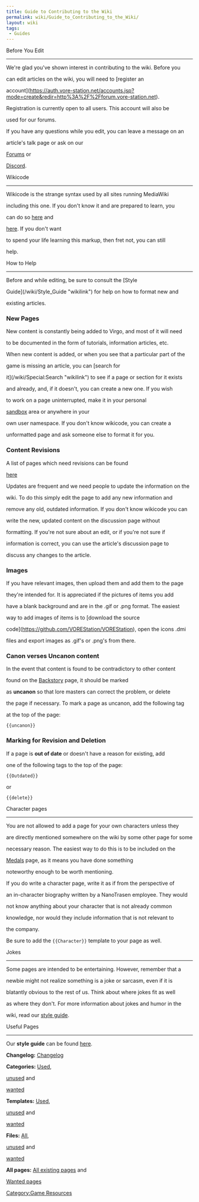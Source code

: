 ```yaml
---
title: Guide to Contributing to the Wiki
permalink: wiki/Guide_to_Contributing_to_the_Wiki/
layout: wiki
tags:
 - Guides
---
```


Before You Edit
---------------

We're glad you've shown interest in contributing to the wiki. Before you
can edit articles on the wiki, you will need to [register an
account](https://auth.vore-station.net/accounts.jsp?mode=create&redir=http%3A%2F%2Fforum.vore-station.net).
Registration is currently open to all users. This account will also be
used for our forums.

If you have any questions while you edit, you can leave a message on an
article's talk page or ask on our
[Forums](https://forum.vore-station.net/) or
[Discord](https://discordapp.com/invite/0yCTdQTDRZL5CFSN).

Wikicode
--------

Wikicode is the strange syntax used by all sites running MediaWiki
including this one. If you don't know it and are prepared to learn, you
can do so [here](http://en.wikipedia.org/wiki/Help:Wiki_markup) and
[here](http://www.mediawiki.org/wiki/Help:Formatting). If you don't want
to spend your life learning this markup, then fret not, you can still
help.

How to Help
-----------

Before and while editing, be sure to consult the [Style
Guide](/wiki/Style_Guide "wikilink") for help on how to format new and
existing articles.

### New Pages

New content is constantly being added to Virgo, and most of it will need
to be documented in the form of tutorials, information articles, etc.
When new content is added, or when you see that a particular part of the
game is missing an article, you can [search for
it](/wiki/Special:Search "wikilink") to see if a page or section for it exists
and already, and, if it doesn't, you can create a new one. If you wish
to work on a page uninterrupted, make it in your personal
[sandbox](/wiki/Special:MyPage/Sandbox "wikilink") area or anywhere in your
own user namespace. If you don't know wikicode, you can create a
unformatted page and ask someone else to format it for you.

### Content Revisions

A list of pages which need revisions can be found
[here](/wiki/Category%3AOutdated "wikilink")

Updates are frequent and we need people to update the information on the
wiki. To do this simply edit the page to add any new information and
remove any old, outdated information. If you don't know wikicode you can
write the new, updated content on the discussion page without
formatting. If you're not sure about an edit, or if you're not sure if
information is correct, you can use the article's discussion page to
discuss any changes to the article.

### Images

If you have relevant images, then upload them and add them to the page
they're intended for. It is appreciated if the pictures of items you add
have a blank background and are in the .gif or .png format. The easiest
way to add images of items is to [download the source
code](https://github.com/VOREStation/VOREStation), open the icons .dmi
files and export images as .gif's or .png's from there.

### Canon verses Uncanon content

In the event that content is found to be contradictory to other content
found on the [Backstory](/wiki/Backstory "wikilink") page, it should be marked
as **uncanon** so that lore masters can correct the problem, or delete
the page if necessary. To mark a page as uncanon, add the following tag
at the top of the page:

`{{uncanon}}`

### Marking for Revision and Deletion

If a page is **out of date** or doesn't have a reason for existing, add
one of the following tags to the top of the page:

`{{Outdated}}`  
or  
`{{delete}}`

Character pages
---------------

You are not allowed to add a page for your own characters unless they
are directly mentioned somewhere on the wiki by some other page for some
necessary reason. The easiest way to do this is to be included on the
[Medals](/wiki/Medals "wikilink") page, as it means you have done something
noteworthy enough to be worth mentioning.

If you do write a character page, write it as if from the perspective of
an in-character biography written by a NanoTrasen employee. They would
not know anything about your character that is not already common
knowledge, nor would they include information that is not relevant to
the company.

Be sure to add the `{{Character}}` template to your page as well.

Jokes
-----

Some pages are intended to be entertaining. However, remember that a
newbie might not realize something is a joke or sarcasm, even if it is
blatantly obvious to the rest of us. Think about where jokes fit as well
as where they don't. For more information about jokes and humor in the
wiki, read our [style guide](/wiki/Style_Guide "wikilink").

Useful Pages
------------

Our **style guide** can be found [here](/wiki/Style_Guide "wikilink").

**Changelog:** [Changelog](/wiki/Changelog "wikilink")

**Categories:** [Used](/wiki/Special:Categories "wikilink"),
[unused](/wiki/Special:UnusedCategories "wikilink") and
[wanted](/wiki/Special:WantedCategories "wikilink")

**Templates:** [Used](/wiki/Special:MostLinkedTemplates "wikilink"),
[unused](/wiki/Special:UnusedTemplates "wikilink") and
[wanted](/wiki/Special:WantedTemplates "wikilink")

**Files:** [All](/wiki/Special%3AListFiles "wikilink"),
[unused](/wiki/Special:UnusedFiles "wikilink") and
[wanted](/wiki/Special:WantedFiles "wikilink")

**All pages:** [All existing pages](/wiki/Special:AllPages "wikilink") and
[Wanted pages](/wiki/Special:WantedPages "wikilink")

[Category:Game Resources](/wiki/Category:Game_Resources "wikilink")
